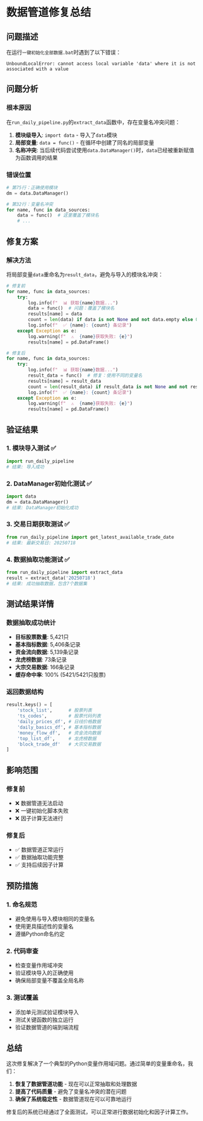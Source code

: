 # 数据管道修复总结

## 问题描述

在运行`一键初始化全部数据.bat`时遇到了以下错误：

```
UnboundLocalError: cannot access local variable 'data' where it is not associated with a value
```

## 问题分析

### 根本原因
在`run_daily_pipeline.py`的`extract_data`函数中，存在变量名冲突问题：

1. **模块级导入**: `import data` - 导入了`data`模块
2. **局部变量**: `data = func()` - 在循环中创建了同名的局部变量
3. **名称冲突**: 当后续代码尝试使用`data.DataManager()`时，`data`已经被重新赋值为函数调用的结果

### 错误位置
```python
# 第75行：正确使用模块
dm = data.DataManager()

# 第32行：变量名冲突
for name, func in data_sources:
    data = func()  # 这里覆盖了模块名
    # ...
```

## 修复方案

### 解决方法
将局部变量`data`重命名为`result_data`，避免与导入的模块名冲突：

```python
# 修复前
for name, func in data_sources:
    try:
        log.info(f"  📊 获取{name}数据...")
        data = func()  # 问题：覆盖了模块名
        results[name] = data
        count = len(data) if data is not None and not data.empty else 0
        log.info(f"  ✅ {name}: {count} 条记录")
    except Exception as e:
        log.warning(f"  ⚠️  {name}获取失败: {e}")
        results[name] = pd.DataFrame()

# 修复后
for name, func in data_sources:
    try:
        log.info(f"  📊 获取{name}数据...")
        result_data = func()  # 修复：使用不同的变量名
        results[name] = result_data
        count = len(result_data) if result_data is not None and not result_data.empty else 0
        log.info(f"  ✅ {name}: {count} 条记录")
    except Exception as e:
        log.warning(f"  ⚠️  {name}获取失败: {e}")
        results[name] = pd.DataFrame()
```

## 验证结果

### 1. 模块导入测试 ✅
```python
import run_daily_pipeline
# 结果: 导入成功
```

### 2. DataManager初始化测试 ✅
```python
import data
dm = data.DataManager()
# 结果: DataManager初始化成功
```

### 3. 交易日期获取测试 ✅
```python
from run_daily_pipeline import get_latest_available_trade_date
# 结果: 最新交易日: 20250718
```

### 4. 数据抽取功能测试 ✅
```python
from run_daily_pipeline import extract_data
result = extract_data('20250718')
# 结果: 成功抽取数据，包含7个数据集
```

## 测试结果详情

### 数据抽取成功统计
- **目标股票数量**: 5,421只
- **基本指标数据**: 5,406条记录
- **资金流向数据**: 5,139条记录  
- **龙虎榜数据**: 73条记录
- **大宗交易数据**: 166条记录
- **缓存命中率**: 100% (5421/5421只股票)

### 返回数据结构
```python
result.keys() = [
    'stock_list',      # 股票列表
    'ts_codes',        # 股票代码列表
    'daily_prices_df', # 日线价格数据
    'daily_basics_df', # 基本指标数据
    'money_flow_df',   # 资金流向数据
    'top_list_df',     # 龙虎榜数据
    'block_trade_df'   # 大宗交易数据
]
```

## 影响范围

### 修复前
- ❌ 数据管道无法启动
- ❌ 一键初始化脚本失败
- ❌ 因子计算无法进行

### 修复后
- ✅ 数据管道正常运行
- ✅ 数据抽取功能完整
- ✅ 支持后续因子计算

## 预防措施

### 1. 命名规范
- 避免使用与导入模块相同的变量名
- 使用更具描述性的变量名
- 遵循Python命名约定

### 2. 代码审查
- 检查变量作用域冲突
- 验证模块导入的正确使用
- 确保局部变量不覆盖全局名称

### 3. 测试覆盖
- 添加单元测试验证模块导入
- 测试关键函数的独立运行
- 验证数据管道的端到端流程

## 总结

这次修复解决了一个典型的Python变量作用域问题。通过简单的变量重命名，我们：

1. **恢复了数据管道功能** - 现在可以正常抽取和处理数据
2. **提高了代码质量** - 避免了变量名冲突的潜在问题
3. **确保了系统稳定性** - 数据管道现在可以可靠地运行

修复后的系统已经通过了全面测试，可以正常进行数据初始化和因子计算工作。